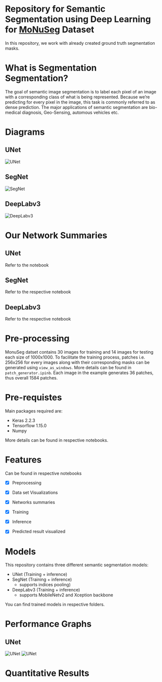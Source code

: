 ﻿# Repository for Semantic Segmentation using Deep Learning for [MoNuSeg](https://monuseg.grand-challenge.org/Data/) Dataset

In this repository, we work with already created ground truth segmentation masks.

# What is Segmentation Segmentation?
The goal of semantic image segmentation is to label each pixel of an image with a corresponding class of what is being represented.
Because we’re predicting for every pixel in the image, this task is commonly referred to as dense prediction. The major applications of semantic segmentation
are bio-medical diagnosis, Geo-Sensing, automous vehicles etc.

# Diagrams

## UNet
![UNet](Images/UNet.png)
## SegNet
![SegNet](Images/SegNet.png)
## DeepLabv3
![DeepLabv3](Images/DeepLabv3.png)

# Our Network Summaries
## UNet
Refer to the notebook
## SegNet
Refer to the respective notebook
## DeepLabv3
Refer  to the respective notebook



# Pre-processing
MonuSeg datset contains 30 images for training and 14 images for testing each size of 1000x1000. 
To facilitate the training process, patches i.e. 256x256 for every images along with their corresponding masks can be generated using
`view_as_windows`. More details can be found in `patch_generator.ipinb`. Each image in the example generates 36 patches, thus overall 1584 patches.

# Pre-requistes
Main packages required are:
 - Keras 2.2.3
 - Tensorflow 1.15.0
 - Numpy
 
 
More details can be found in respective notebooks.

# Features
Can be found in respective notebooks
 - [x] Preprocessing
 - [x] Data set Visualizations
 - [x] Networks summaries
 - [x] Training
 - [x] Inference
 - [x] Predicted result visualized
 

# Models

This repository contains three different semantic segmentation models:
 - UNet (Training + inference)
 - SegNet (Training + inference)
	- supports indices pooling)
 - DeepLabv3 (Training + inference)
	- supports MobileNetv2 and Xception backbone

You can find trained models in respective folders.

# Performance Graphs

## UNet

![UNet](Graphs/unet_loss.png)
![UNet](Graphs/unet_Dice_coefficent.png)

# Quantitative Results




